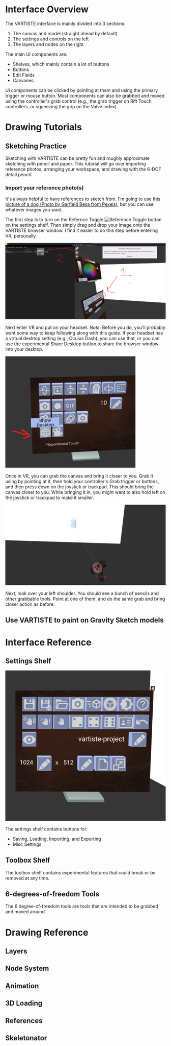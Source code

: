 # Interface Overview

The VARTISTE interface is mainly divided into 3 sections:

  1. The canvas and model (straight ahead by default)
  2. The settings and controls on the left
  3. The layers and nodes on the right

The main UI components are:

  - Shelves, which mainly contain a lot of buttons
  - Buttons
  - Edit Fields
  - Canvases

UI components can be clicked by pointing at them and using the primary trigger
or mouse button. Most components can also be grabbed and moved using the
controller's grab control (e.g., the grab trigger on Rift Touch controllers, or
squeezing the grip on the Valve Index).

# Drawing Tutorials

## Sketching Practice

Sketching with VARTISTE can be pretty fun and roughly approximate sketching with
pencil and paper. This tutorial will go over importing reference photos,
arranging your workspace, and drawing with the 6-DOF detail pencil.

### Import your reference photo(s)

It's always helpful to have references to sketch from. I'm going to use [this
picture of a dog (Photo by Garfield Besa from
Pexels)](https://www.pexels.com/photo/shallow-focus-photography-of-a-golden-retriever-686094/),
but you can use whatever images you want.

The first step is to turn on the Refernce Toggle ![Reference
Toggle](../assets/badge-account-horizontal-outline.png) button on the settings
shelf. Then simply drag and drop your image onto the VARTISTE browser window. I
find it easier to do this step before entering VR, personally.

![Illustration of enabling reference toggle, and dragging and dropping photo file](./images/reference_import.png)

Next enter VR and put on your headset. *Note:* Before you do, you'll probably
want some way to keep following along with this guide. If your headset has a
virtual desktop setting (e.g., Oculus Dash), you can use that, or you can use
the experimental Share Desktop button to share the browser window into your
desktop.

![Show desktop button](./images/show_desktop.png)

Once in VR, you can grab the canvas and bring it closer to you. Grab it using by
pointing at it, then hold your controller's Grab trigger or buttons, and then
press down on the joystick or trackpad. This should bring the canvas closer to
you. While bringing it in, you might want to also hold left on the joystick or
trackpad to make it smaller.

![Grab Canvas](./images/grab_canvas.png)

Next, look over your left shoulder. You should see a bunch of pencils and other
grabbable tools. Point at one of them, and do the same grab and bring closer
action as before.

## Use VARTISTE to paint on Gravity Sketch models

# Interface Reference

## Settings Shelf

![Settings Shelf Screenshot](images/settings.png)

The settings shelf contains buttons for:

- Saving, Loading, Importing, and Exporting
- Misc Settings


## Toolbox Shelf

The toolbox shelf contains experimental features that could break or be removed
at any time.

## 6-degrees-of-freedom Tools

The 6 degree-of-freedom tools are tools that are intended to be grabbed and
moved around

# Drawing Reference

## Layers

## Node System

## Animation

## 3D Loading

## References

## Skeletonator
